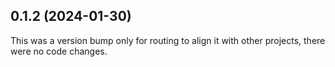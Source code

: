 ## 0.1.2 (2024-01-30)

This was a version bump only for routing to align it with other projects, there were no code changes.